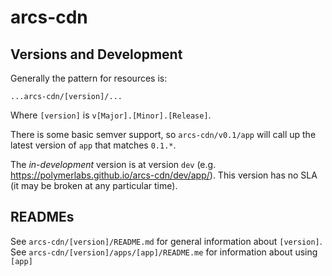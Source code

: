 # arcs-cdn

## Versions and Development

Generally the pattern for resources is:

`...arcs-cdn/[version]/...`

Where `[version]` is `v[Major].[Minor].[Release]`.

There is some basic semver support, so `arcs-cdn/v0.1/app` will call up the latest version of `app` that matches `0.1.*`.

The _in-development_ version is at version `dev` (e.g. https://polymerlabs.github.io/arcs-cdn/dev/app/). This version has no SLA (it may be broken at any particular time).

## READMEs

See `arcs-cdn/[version]/README.md` for general information about `[version]`.
See `arcs-cdn/[version]/apps/[app]/README.me` for information about using `[app]`
